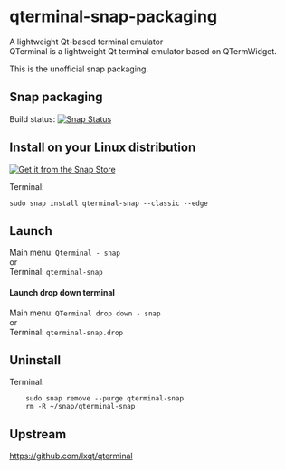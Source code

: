 # qterminal-snap-packaging

A lightweight Qt-based terminal emulator  
QTerminal is a lightweight Qt terminal emulator based on QTermWidget.  

This is the unofficial snap packaging.  

## Snap packaging

Build status:
[![Snap Status](https://build.snapcraft.io/badge/ito32bit/qterminal-snap-packaging.svg)](https://build.snapcraft.io/user/ito32bit/qterminal-snap-packaging)

## Install on your Linux distribution

[![Get it from the Snap Store](https://snapcraft.io/static/images/badges/en/snap-store-black.svg)](https://snapcraft.io/qterminal-snap)

Terminal:  

    sudo snap install qterminal-snap --classic --edge 

## Launch

Main menu: `Qterminal - snap`  
or  
Terminal: `qterminal-snap`  

#### Launch drop down terminal

Main menu: `QTerminal drop down - snap`  
 or  
Terminal: `qterminal-snap.drop`  

## Uninstall

Terminal:  
```
    sudo snap remove --purge qterminal-snap
    rm -R ~/snap/qterminal-snap
```

## Upstream

<https://github.com/lxqt/qterminal>
